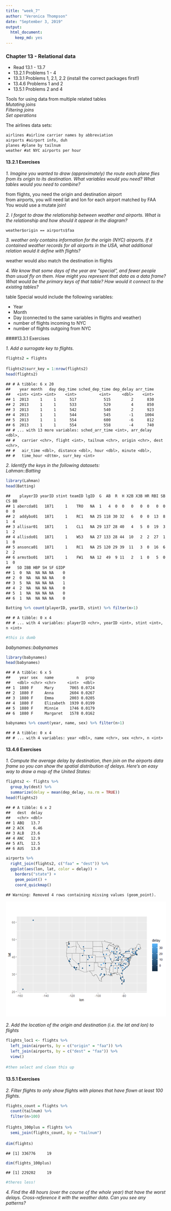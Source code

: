 ```yaml
---
title: "week_7"
author: "Veronica Thompson"
date: "September 3, 2019"
output: 
  html_document: 
    keep_md: yes
---
```





### Chapter 13 - Relational data  

* Read 13.1 - 13.7  
* 13.2.1 Problems 1 - 4  
* 13.3.1 Problems 1, 2.1, 2.2 (install the correct packages first!)  
* 13.4.6 Problems 1 and 2  
* 13.5.1 Problems 2 and 4  


Tools for using data from multiple related tables  
*Mutating joins*  
*Filtering joins*  
*Set operations*  


The airlines data sets:  
```
airlines #airline carrier names by abbreviation 
airports #airport info, duh
planes #plane by tailnum
weather #at NYC airports per hour
```

#### 13.2.1 Exercises  

*1. Imagine you wanted to draw (approximately) the route each plane flies from its origin to its destination. What variables would you need? What tables would you need to combine?*  

from flights, you need the origin and destination airport  
from airports, you will need lat and lon for each airport matched by FAA  
You would use a mutate join!  

*2. I forgot to draw the relationship between weather and airports. What is the relationship and how should it appear in the diagram?*  

```
weather$origin == airports$faa 
```  

*3. weather only contains information for the origin (NYC) airports. If it contained weather records for all airports in the USA, what additional relation would it define with flights?*  

weather would also match the destination in flights  

*4. We know that some days of the year are “special”, and fewer people than usual fly on them. How might you represent that data as a data frame? What would be the primary keys of that table? How would it connect to the existing tables?*  

table Special would include the following variables:  
* Year  
* Month  
* Day (connected to the same variables in flights and weather)  
* number of flights incoming to NYC 
* number of flights outgoing from NYC 

####13.3.1 Exercises  

*1. Add a surrogate key to flights.*  

```r
flights2 = flights

flights2$surr_key = 1:nrow(flights2)
head(flights2)
```

```
## # A tibble: 6 x 20
##    year month   day dep_time sched_dep_time dep_delay arr_time
##   <int> <int> <int>    <int>          <int>     <dbl>    <int>
## 1  2013     1     1      517            515         2      830
## 2  2013     1     1      533            529         4      850
## 3  2013     1     1      542            540         2      923
## 4  2013     1     1      544            545        -1     1004
## 5  2013     1     1      554            600        -6      812
## 6  2013     1     1      554            558        -4      740
## # ... with 13 more variables: sched_arr_time <int>, arr_delay <dbl>,
## #   carrier <chr>, flight <int>, tailnum <chr>, origin <chr>, dest <chr>,
## #   air_time <dbl>, distance <dbl>, hour <dbl>, minute <dbl>,
## #   time_hour <dttm>, surr_key <int>
```

*2. Identify the keys in the following datasets:*  
*Lahman::Batting*  

```r
library(Lahman)
head(Batting)
```

```
##    playerID yearID stint teamID lgID  G  AB  R  H X2B X3B HR RBI SB CS BB
## 1 abercda01   1871     1    TRO   NA  1   4  0  0   0   0  0   0  0  0  0
## 2  addybo01   1871     1    RC1   NA 25 118 30 32   6   0  0  13  8  1  4
## 3 allisar01   1871     1    CL1   NA 29 137 28 40   4   5  0  19  3  1  2
## 4 allisdo01   1871     1    WS3   NA 27 133 28 44  10   2  2  27  1  1  0
## 5 ansonca01   1871     1    RC1   NA 25 120 29 39  11   3  0  16  6  2  2
## 6 armstbo01   1871     1    FW1   NA 12  49  9 11   2   1  0   5  0  1  0
##   SO IBB HBP SH SF GIDP
## 1  0  NA  NA NA NA    0
## 2  0  NA  NA NA NA    0
## 3  5  NA  NA NA NA    1
## 4  2  NA  NA NA NA    0
## 5  1  NA  NA NA NA    0
## 6  1  NA  NA NA NA    0
```

```r
Batting %>% count(playerID, yearID, stint) %>% filter(n>1) 
```

```
## # A tibble: 0 x 4
## # ... with 4 variables: playerID <chr>, yearID <int>, stint <int>, n <int>
```

```r
#this is dumb
```

*babynames::babynames*  

```r
library(babynames)
head(babynames)
```

```
## # A tibble: 6 x 5
##    year sex   name          n   prop
##   <dbl> <chr> <chr>     <int>  <dbl>
## 1  1880 F     Mary       7065 0.0724
## 2  1880 F     Anna       2604 0.0267
## 3  1880 F     Emma       2003 0.0205
## 4  1880 F     Elizabeth  1939 0.0199
## 5  1880 F     Minnie     1746 0.0179
## 6  1880 F     Margaret   1578 0.0162
```

```r
babynames %>% count(year, name, sex) %>% filter(n>1)
```

```
## # A tibble: 0 x 4
## # ... with 4 variables: year <dbl>, name <chr>, sex <chr>, n <int>
```

#### 13.4.6 Exercises  

*1. Compute the average delay by destination, then join on the airports data frame so you can show the spatial distribution of delays. Here’s an easy way to draw a map of the United States:*  


```r
flights2 <- flights %>% 
  group_by(dest) %>%
  summarize(delay = mean(dep_delay, na.rm = TRUE))
head(flights2)
```

```
## # A tibble: 6 x 2
##   dest  delay
##   <chr> <dbl>
## 1 ABQ   13.7 
## 2 ACK    6.46
## 3 ALB   23.6 
## 4 ANC   12.9 
## 5 ATL   12.5 
## 6 AUS   13.0
```


```r
airports %>%
  right_join(flights2, c("faa" = "dest")) %>%
  ggplot(aes(lon, lat, color = delay)) +
    borders("state") +
    geom_point() +
    coord_quickmap()
```

```
## Warning: Removed 4 rows containing missing values (geom_point).
```

![](week_7_files/figure-html/unnamed-chunk-5-1.png)<!-- -->

*2. Add the location of the origin and destination (i.e. the lat and lon) to flights*  

```r
flights_loc1 <- flights %>%
  left_join(airports, by = c("origin" = "faa")) %>%
  left_join(airports, by = c("dest" = "faa")) %>%
  view()

#then select and clean this up
```

#### 13.5.1 Exercises  

*2. Filter flights to only show flights with planes that have flown at least 100 flights.*  

```r
flights_count = flights %>%
  count(tailnum) %>%
  filter(n>100) 

flights_100plus = flights %>%
  semi_join(flights_count, by = "tailnum")

dim(flights)
```

```
## [1] 336776     19
```

```r
dim(flights_100plus)
```

```
## [1] 229202     19
```

```r
#theres less!
```

*4. Find the 48 hours (over the course of the whole year) that have the worst delays. Cross-reference it with the weather data. Can you see any patterns?*  


